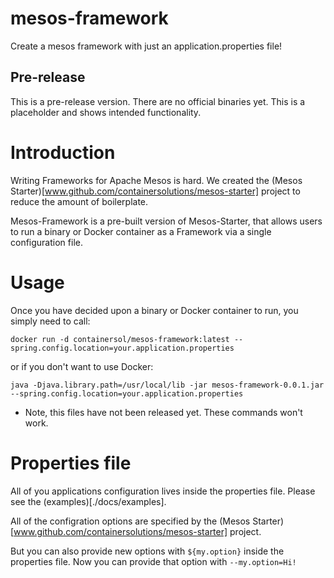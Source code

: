 # mesos-framework
Create a mesos framework with just an application.properties file!

## Pre-release
This is a pre-release version. There are no official binaries yet. This is a placeholder and shows intended functionality.

# Introduction
Writing Frameworks for Apache Mesos is hard. We created the (Mesos Starter)[www.github.com/containersolutions/mesos-starter] project to reduce the amount of boilerplate.

Mesos-Framework is a pre-built version of Mesos-Starter, that allows users to run a binary or Docker container as a Framework via a single configuration file.

# Usage
Once you have decided upon a binary or Docker container to run, you simply need to call:

`docker run -d containersol/mesos-framework:latest --spring.config.location=your.application.properties`

or if you don't want to use Docker:

`java -Djava.library.path=/usr/local/lib -jar mesos-framework-0.0.1.jar --spring.config.location=your.application.properties`

* Note, this files have not been released yet. These commands won't work.

# Properties file
All of you applications configuration lives inside the properties file. Please see the (examples)[./docs/examples].

All of the configration options are specified by the (Mesos Starter)[www.github.com/containersolutions/mesos-starter] project.

But you can also provide new options with `${my.option}` inside the properties file. Now you can provide that option with `--my.option=Hi!`
